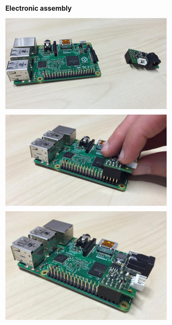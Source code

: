 ## Electronic assembly

![Electronic BOM](../img/ergo-jr/electronic/bom.jpg)

![Electronic Assembly Step 1](../img/ergo-jr/electronic/step-1.jpg)

![Electronic Assembly Step 2](../img/ergo-jr/electronic/step-2.jpg)

<!-- TODO: faire la vraie doc une fois qu'on a le hard. -->
